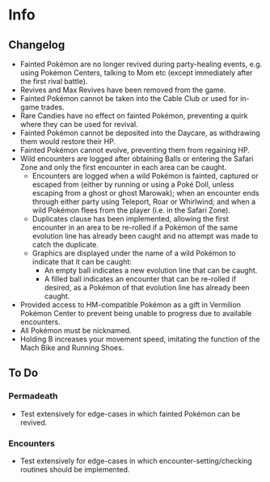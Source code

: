 # Info

## Changelog
* Fainted Pokémon are no longer revived during party-healing events, e.g. using Pokémon Centers, talking to Mom etc (except immediately after the first rival battle).
* Revives and Max Revives have been removed from the game.
* Fainted Pokémon cannot be taken into the Cable Club or used for in-game trades.
* Rare Candies have no effect on fainted Pokémon, preventing a quirk where they can be used for revival.
* Fainted Pokémon cannot be deposited into the Daycare, as withdrawing them would restore their HP.
* Fainted Pokémon cannot evolve, preventing them from regaining HP.
* Wild encounters are logged after obtaining Balls or entering the Safari Zone and only the first encounter in each area can be caught.
	* Encounters are logged when a wild Pokémon is fainted, captured or escaped from (either by running or using a Poké Doll, unless escaping from a ghost or ghost Marowak); when an encounter ends through either party using Teleport, Roar or Whirlwind; and when a wild Pokémon flees from the player (i.e. in the Safari Zone).
	* Duplicates clause has been implemented, allowing the first encounter in an area to be re-rolled if a Pokémon of the same evolution line has already been caught and no attempt was made to catch the duplicate.
	* Graphics are displayed under the name of a wild Pokémon to indicate that it can be caught:
		* An empty ball indicates a new evolution line that can be caught.
		* A filled ball indicates an encounter that can be re-rolled if desired, as a Pokémon of that evolution line has already been caught.
* Provided access to HM-compatible Pokémon as a gift in Vermilion Pokémon Center to prevent being unable to progress due to available encounters.
* All Pokémon must be nicknamed.
* Holding B increases your movement speed, imitating the function of the Mach Bike and Running Shoes.

## To Do

### Permadeath
* Test extensively for edge-cases in which fainted Pokémon can be revived.

### Encounters
* Test extensively for edge-cases in which encounter-setting/checking routines should be implemented.
